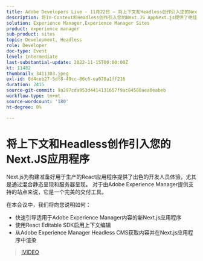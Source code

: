 ```yaml
---
title: Adobe Developers Live - 11月22日 — 将上下文和Headless创作引入您的Next.JS应用程序
description: 将In-Context和Headless创作引入您的Next.JS AppNext.js提供了绝佳的开发人员体验，可构建可用于生产的React应用程序，尤其是通过混合静态渲染和服务器渲染的应用程序。 它是由Adobe Experience Manager提供支持的网站的理想交付工具。在本会话中，我们将向您说明如何：快速启动一个使用Adobe Experience Manager内容的新Next.js应用程序使用React Editable SDK启用上下文编辑从Adobe Experience Manager Headless CMS获取内容并在Next.js应用程序中渲染
solution: Experience Manager,Experience Manager Sites
product: experience manager
sub-product: sites
topic: Development, Headless
role: Developer
doc-type: Event
level: Intermediate
last-substantial-update: 2022-11-15T00:00:00Z
kt: 11482
thumbnail: 3411303.jpeg
exl-id: 0d4ceb27-5df8-49cc-86c6-ea078a1ff216
duration: 2415
source-git-commit: 9a297cda953d4414131657f9ac84580aea0eabeb
workflow-type: tm+mt
source-wordcount: '180'
ht-degree: 0%

---
```


# 将上下文和Headless创作引入您的Next.JS应用程序

Next.js为构建准备好用于生产的React应用程序提供了出色的开发人员体验，尤其是通过混合静态呈现和服务器呈现。 对于由Adobe Experience Manager提供支持的站点来说，它是一个完美的交付工具。

在本会议中，我们将向您说明如何：

* 快速引导适用于Adobe Experience Manager内容的新Next.js应用程序
* 使用React Editable SDK启用上下文编辑
* 从Adobe Experience Manager Headless CMS获取内容并在Next.js应用程序中渲染

>[!VIDEO](https://video.tv.adobe.com/v/3411303/?quality=12&learn=on)
